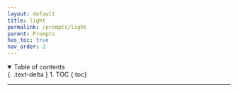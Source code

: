 ```yaml
---
layout: default
title: light
permalink: /prompts/light
parent: Prompts
has_toc: true
nav_order: 2
---
```

<details open markdown="block">
  <summary>
    Table of contents
  </summary>
  {: .text-delta }
1. TOC
{:toc}
</details>

----